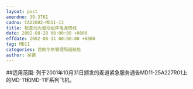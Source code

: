 ```yaml
---
layout: post
amendno: 39-3761
cadno: CAD2002-MD11-13
title: 检查动力驱动组件电源馈线
date: 2002-08-28 00:00:00 +0800
effdate: 2002-08-31 00:00:00 +0800
tag: MD11
categories: 民航华东管理局适航处
author: 吴镝
---
```


##适用范围:
列于2001年10月31日颁发的麦道紧急服务通告MD11-25A227R01上的MD-11和MD-11F系列飞机。

